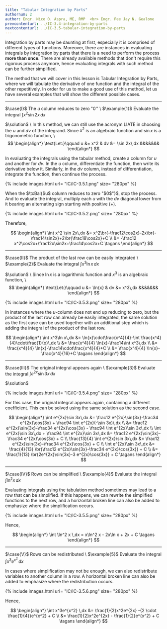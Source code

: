 ```yaml
---
title: "Tabular Integration by Parts"
authornum: 2
author: Engr. Nico O. Aspra, ME, RMP  <br> Engr. Pee Jay N. Gealone
prevcontenturl: ../IC-3.4-integration-by-parts
nextcontenturl: ../IC-3.5-tabular-integration-by-parts
---
```



Integration by parts may be daunting at first, especially it is comprised of different types of functions. 
Moreover, there are instances in evaluating integrals by integration by parts that there is a need to perform the process **more than once**. 
There are already available methods that don't require this rigorous process anymore, hence evaluating integrals with such method can be further simplified.

The method that we will cover in this lesson is Tabular Integration by Parts, where we will tabulate the derivative of one function and the integral of the other repetitively. In order for us to make a good use of this method, let us have several examples that will show the different possible cases.

---
$\case{I}$ The $u$ column reduces to zero "$0$'' \\
$\example{1}$ 
Evaluate the integral $\int x^2 \sin 2x\,dx$

$\solution$ \\
In this method, we can still use the acronym LIATE in choosing the $u$ and $dv$ of the integrand. Since $x^2$ is an algebraic function and $\sin x$ is a trigonometric function, \\
$$
\begin{align*}
	\text{Let:}\qquad u &= x^2 &  dv &= \sin 2x\,dx &&&&&&&
\end{align*}
$$

In evaluating the integrals using the tabular method, create a column for $u$ and another for $dv$.
In the $u$ column, differentiate the function, then write its derivative below it. Similarly, in the $dv$ column, instead of differentiation, integrate the function, then continue the process.

{% include images.html 
    url= "IC/IC-3.5.1.png" 
    size= "280px"
%}



When the $\tcBal{$u$ column reduces to zero "$0$"}$, stop the process. And to evaluate the integral, multiply each $u$ with the $dv$ diagonal lower from it bearing an alternating sign starting with positive ($+$).

{% include images.html 
    url= "IC/IC-3.5.2.png" 
    size= "280px"
%}

Therefore,

$$
\begin{align*}
	\int x^2 \sin 2x\,dx &= x^2\br{-\frac12\cos2x}-2x\br{-\frac14\sin2x}+2\br{\frac18\cos2x}+C \\
	&= -\frac12 x^2\cos2x+\frac12x\sin2x+\frac14\cos2x+C		\tagans
\end{align*}
$$



---

$\case{II}$ The product of the last row can be easily integrated \\
$\example{2}$
Evaluate the integral $\int x^3\ln x\,dx$

$\solution$ \\
Since $\ln x$ is a logarithmic function and $x^3$ is an algebraic function, \\
$$
\begin{align*}
	\text{Let:}\qquad u &= \ln{x} &  dv &= x^3\,dx &&&&&&&
\end{align*}
$$


{% include images.html 
    url= "IC/IC-3.5.3.png" 
    size= "280px"
%}



In instances where the $u$-column does not end up reducing to zero, but the product of the last row can already be easily integrated, the same solution as the first case can be used together with an additional step which is adding the integral of the product of the last row.

$$
\begin{align*}
	\int x^3\ln x\,dx &= \ln{x}\cdot\frac{x^4}{4}-\int \frac{x^4}{4}\cdot\frac{1}{x}\,dx \\
	&= \frac{x^4}{4} \ln{x}-\frac14\int x^3\,dx \\
	&= \frac{x^4}{4} \ln{x}-\frac14\cdot\frac{x^4}{4}+C \\
	&= \frac{x^4}{4} \ln{x}-\frac{x^4}{16}+C		\tagans
\end{align*}
$$







---
$\case{III}$ The original integral appears again \\
$\example{3}$
Evaluate the integral $\int e^{2x}\sin 3x\,dx$

$\solution$

{% include images.html 
    url= "IC/IC-3.5.4.png" 
    size= "280px"
%}

For this case, the original integral appears again, containing a different coefficient. This can be solved using the same solution as the second case.

$$
\begin{align*}
	\int e^{2x}\sin 3x\,dx &= \frac12 e^{2x}\sin{3x}-\frac34 e^{2x}\cos{3x} + \frac94 \int e^{2x}(-\sin 3x)\,dx \\
	&= \frac12 e^{2x}\sin{3x}-\frac34 e^{2x}\cos{3x} - \frac94 \int e^{2x}\sin 3x\,dx \\
	\int e^{2x}\sin 3x\,dx + \frac94 \int e^{2x}\sin 3x\,dx &= \frac12 e^{2x}\sin{3x}-\frac34 e^{2x}\cos{3x} + C \\
	\frac{13}{4} \int e^{2x}\sin 3x\,dx &= \frac12 e^{2x}\sin{3x}-\frac34 e^{2x}\cos{3x} + C \\
	\int e^{2x}\sin 3x\,dx &= \frac{4}{13} \br{\frac12 e^{2x}\sin{3x}-\frac34 e^{2x}\cos{3x}} + C \\
	&= \frac{1}{13} \br{2e^{2x}\sin{3x}-3 e^{2x}\cos{3x}} + C		\tagans
\end{align*}
$$








---
$\case{IV}$ Rows can be simplified \\
$\example{4}$
Evaluate the integral $\int \ln^2x\,dx$


Evaluating integrals using the tabulation method sometimes may lead to a row that can be simplified. If this happens, we can rewrite the simplified functions to the next row, and a horizontal broken line can also be added to emphasize where the simplification occurs.




{% include images.html 
    url= "IC/IC-3.5.5.png" 
    size= "280px"
%}


Hence,

$$
\begin{align*}
	\int \ln^2 x \,dx = x\ln^2 x - 2x\ln x + 2x + C		\tagans
\end{align*}	
$$




---
$\case{V}$ Rows can be redistributed \\
$\example{5}$
Evaluate the integral $\int x^3e^{x^2}\,dx$


In cases where simplification may not be enough, we can also redistribute variables to another column in a row. A horizontal broken line can also be added to emphasize where the redistribution occurs.





{% include images.html 
    url= "IC/IC-3.5.6.png" 
    size= "280px"
%}




Hence,

$$
\begin{align*}
	\int x^3e^{x^2} \,dx &= \frac{1}{2}x^2e^{2x} -{2 \cdot \frac{1}{4}}e^{x^2} + C \\
	&= \frac{1}{2}x^2e^{2x} - \frac{1}{2}e^{x^2} + C	\tagans
\end{align*}
$$